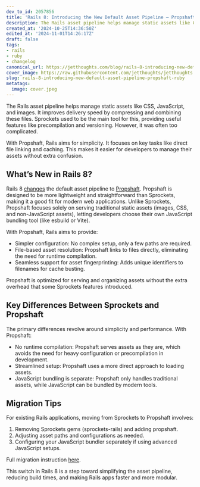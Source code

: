```yaml
---
dev_to_id: 2057856
title: 'Rails 8: Introducing the New Default Asset Pipeline – Propshaft'
description: The Rails asset pipeline helps manage static assets like CSS, JavaScript, and images. It improves...
created_at: '2024-10-25T14:36:50Z'
edited_at: '2024-11-01T14:26:17Z'
draft: false
tags:
- rails
- ruby
- changelog
canonical_url: https://jetthoughts.com/blog/rails-8-introducing-new-default-asset-pipeline-propshaft-ruby/
cover_image: https://raw.githubusercontent.com/jetthoughts/jetthoughts.github.io/master/content/blog/rails-8-introducing-new-default-asset-pipeline-propshaft-ruby/cover.jpeg
slug: rails-8-introducing-new-default-asset-pipeline-propshaft-ruby
metatags:
  image: cover.jpeg
---
```


The Rails asset pipeline helps manage static assets like CSS, JavaScript, and images. It improves delivery speed by compressing and combining these files. Sprockets used to be the main tool for this, providing useful features like precompilation and versioning. However, it was often too complicated.

With Propshaft, Rails aims for simplicity. It focuses on key tasks like direct file linking and caching. This makes it easier for developers to manage their assets without extra confusion.

## What’s New in Rails 8?
Rails 8 [changes](https://github.com/rails/rails/pull/51799) the default asset pipeline to [Propshaft](https://github.com/rails/propshaft). Propshaft is designed to be more lightweight and straightforward than Sprockets, making it a good fit for modern web applications. Unlike Sprockets, Propshaft focuses solely on serving traditional static assets (images, CSS, and non-JavaScript assets), letting developers choose their own JavaScript bundling tool (like esbuild or Vite).

With Propshaft, Rails aims to provide:

- Simpler configuration: No complex setup, only a few paths are required.
- File-based asset resolution: Propshaft links to files directly, eliminating the need for runtime compilation.
- Seamless support for asset fingerprinting: Adds unique identifiers to filenames for cache busting.

Propshaft is optimized for serving and organizing assets without the extra overhead that some Sprockets features introduced.

## Key Differences Between Sprockets and Propshaft
The primary differences revolve around simplicity and performance. With Propshaft:

- No runtime compilation: Propshaft serves assets as they are, which avoids the need for heavy configuration or precompilation in development.
- Streamlined setup: Propshaft uses a more direct approach to loading assets.
- JavaScript bundling is separate: Propshaft only handles traditional assets, while JavaScript can be bundled by modern tools.

## Migration Tips
For existing Rails applications, moving from Sprockets to Propshaft involves:

1. Removing Sprockets gems (sprockets-rails) and adding propshaft.
2. Adjusting asset paths and configurations as needed.
3. Configuring your JavaScript bundler separately if using advanced JavaScript setups.

Full migration instruction [here](https://github.com/rails/propshaft/blob/main/UPGRADING.md).

This switch in Rails 8 is a step toward simplifying the asset pipeline, reducing build times, and making Rails apps faster and more modular.






